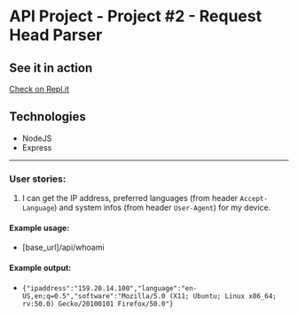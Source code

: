 # API Project - Project #2 - Request Head Parser

## See it in action

[Check on Repl.it](https://BuzzingFirebrickAssignment--five-nine.repl.co)

## Technologies
* NodeJS
* Express
---
### User stories:
1. I can get the IP address, preferred languages (from header `Accept-Language`) and system infos (from header `User-Agent`) for my device.

#### Example usage:
* [base_url]/api/whoami

#### Example output:
* `{"ipaddress":"159.20.14.100","language":"en-US,en;q=0.5","software":"Mozilla/5.0 (X11; Ubuntu; Linux x86_64; rv:50.0) Gecko/20100101 Firefox/50.0"}`

